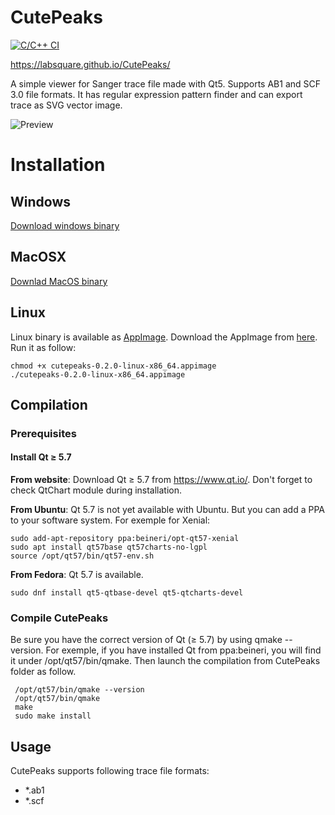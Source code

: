 # CutePeaks

[![C/C++ CI](https://github.com/labsquare/CutePeaks/actions/workflows/c-cpp.yml/badge.svg)](https://github.com/labsquare/CutePeaks/actions/workflows/c-cpp.yml)

https://labsquare.github.io/CutePeaks/

A simple viewer for Sanger trace file made with Qt5.
Supports AB1 and SCF 3.0 file formats.
It has regular expression pattern finder and can export trace as SVG vector image.

![Preview](https://raw.githubusercontent.com/labsquare/CutePeaks/master/cutepeaks.gif)


# Installation
## Windows 
[Download windows binary](https://github.com/labsquare/CutePeaks/releases/download/0.2.3/CutePeaks-win32.exe)

## MacOSX 
[Downlad MacOS binary](https://github.com/labsquare/CutePeaks/releases/download/0.2.3/cutepeaks-macos.dmg)

## Linux
Linux binary is available as [AppImage](http://appimage.org/).
Download the AppImage from [here](https://github.com/labsquare/CutePeaks/releases).
Run it as follow:


    chmod +x cutepeaks-0.2.0-linux-x86_64.appimage
    ./cutepeaks-0.2.0-linux-x86_64.appimage


## Compilation
### Prerequisites
#### Install Qt ≥ 5.7

**From website**: Download Qt ≥ 5.7 from https://www.qt.io/.
Don't forget to check QtChart module during installation.

**From Ubuntu**: Qt 5.7 is not yet available with Ubuntu. But you can add a PPA to your software system.
For exemple for Xenial:

    sudo add-apt-repository ppa:beineri/opt-qt57-xenial
    sudo apt install qt57base qt57charts-no-lgpl
    source /opt/qt57/bin/qt57-env.sh

**From Fedora**: Qt 5.7 is available.

    sudo dnf install qt5-qtbase-devel qt5-qtcharts-devel

### Compile CutePeaks
Be sure you have the correct version of Qt (≥ 5.7) by using qmake --version. For exemple, if you have installed Qt from ppa:beineri, you will find it under /opt/qt57/bin/qmake. Then launch the compilation from CutePeaks folder as follow.

     /opt/qt57/bin/qmake --version
     /opt/qt57/bin/qmake
     make
     sudo make install

## Usage

CutePeaks supports following trace file formats:

- *.ab1
- *.scf

